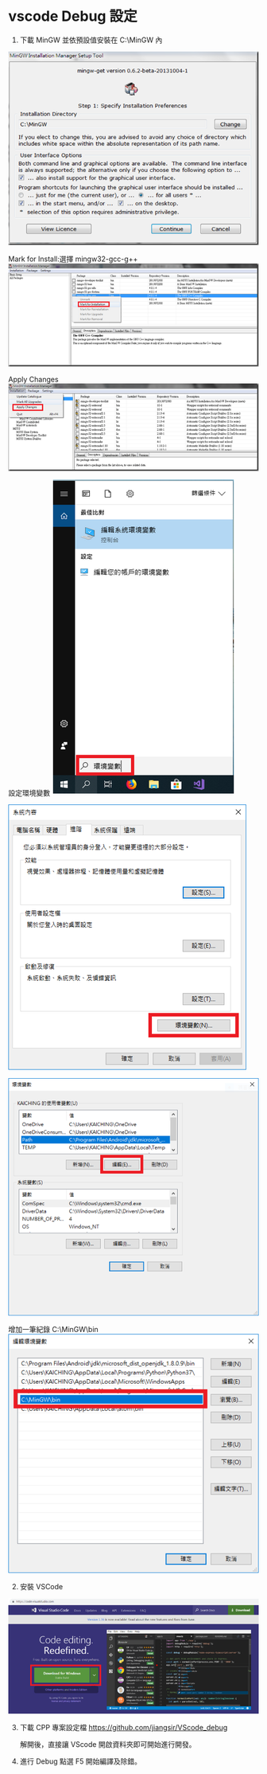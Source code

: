 # vscode Debug 設定

1. 下載 MinGW 並依預設值安裝在 C:\MinGW 內

![](images/2020-09-17-16-41-02.png)

Mark for Install:選擇 mingw32-gcc-g++
![](images/2020-09-17-16-41-38.png)

Apply Changes
![](images/2020-09-17-16-42-38.png)

設定環境變數
![](images/2020-09-17-16-15-08.png)


![](images/2020-09-17-16-15-25.png)

![](images/2020-09-17-16-15-36.png)

增加一筆紀錄 C:\MinGW\bin 
![](images/2020-09-17-16-15-45.png)

2. 安裝 VSCode

![](images/2020-09-17-17-14-37.png)

3. 下載 CPP 專案設定檔
   https://github.com/jiangsir/VScode_debug

   解開後，直接讓 VScode 開啟資料夾即可開始進行開發。

4. 進行 Debug
	點選 F5 開始編譯及除錯。
	


